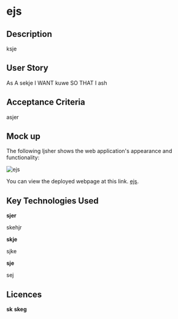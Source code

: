 # ejs
  
## Description
ksje


## User Story 

As A sekje 
I WANT kuwe
SO THAT I ash


## Acceptance Criteria 

asjer


## Mock up

The following ljsher shows the web application's appearance and functionality:

![ejs](./assests/images/jser)

You can view the deployed webpage at this link. [ejs](sjker).

## Key Technologies Used

**sjer**

skehjr

**skje**

sjke

**sje**

sej

## Licences

**sk**
**skeg**